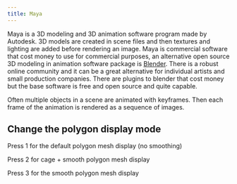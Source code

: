 ```yaml
---
title: Maya
---
```


Maya is a 3D modeling and 3D animation software program made by Autodesk. 3D models are created in scene files and then textures and lighting are added before rendering an image. Maya is commercial software that cost money to use for commercial purposes, an alternative open source 3D modeling in animation software package is [Blender](blender.md). There is a robust online community and it can be a great alternative for individual artists and small production companies. There are plugins to blender that cost money but the base software is free and open source and quite capable.

Often multiple objects in a scene are animated with keyframes. Then each frame of the animation is rendered as a sequence of images.

## Change the polygon display mode

Press 1 for the default polygon mesh display (no smoothing)

Press 2 for cage + smooth polygon mesh display

Press 3 for the smooth polygon mesh display
